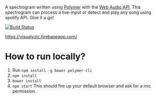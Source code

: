 A spectrogram written using [Polymer](https://www.polymer-project.org/2.0/start/) with the [Web
Audio API](https://developer.mozilla.org/en-US/docs/Web/API/Web_Audio_API).
This spectrogram can process a live-input or detect and play any song using spotify API.
Give it a go!

[![Build Status](https://travis-ci.com/dishagarg/visualyzic.svg?token=Ym2qacLuVZVRcQVKqXsU&branch=master)](https://travis-ci.com/dishagarg/visualyzic)

https://visualyzic.firebaseapp.com/


# How to run locally?

1. Run `npm install -g bower polymer-cli`
2. `npm install`
3. `bower install`
4. `npm start`
This should fire up your default browser and ask for a mic permission.
